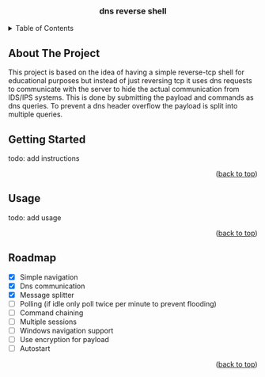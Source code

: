 <h3 align="center">dns reverse shell</h3>

<!-- TABLE OF CONTENTS -->
<details>
  <summary>Table of Contents</summary>
  <ol>
    <li>
      <a href="#about-the-project">About The Project</a>
    </li>
    <li>
      <a href="#getting-started">Getting Started</a>
      <ul>
        <li><a href="#prerequisites">Prerequisites</a></li>
        <li><a href="#installation">Installation</a></li>
      </ul>
    </li>
    <li><a href="#usage">Usage</a></li>
    <li><a href="#roadmap">Roadmap</a></li>
  </ol>
</details>



<!-- ABOUT THE PROJECT -->

## About The Project

This project is based on the idea of having a simple reverse-tcp shell for educational purposes but instead of
just reversing tcp it uses dns requests to communicate with the server to hide the actual communication from IDS/IPS
systems.
This is done by submitting the payload and commands as dns queries. To prevent a dns header overflow the payload is
split into multiple queries.

## Getting Started

todo: add instructions
<p align="right">(<a href="#readme-top">back to top</a>)</p>

## Usage

todo: add usage
<p align="right">(<a href="#readme-top">back to top</a>)</p>

## Roadmap

- [X] Simple navigation
- [X] Dns communication
- [X] Message splitter
- [ ] Polling (if idle only poll twice per minute to prevent flooding)
- [ ] Command chaining
- [ ] Multiple sessions
- [ ] Windows navigation support
- [ ] Use encryption for payload
- [ ] Autostart

<p align="right">(<a href="#readme-top">back to top</a>)</p>
